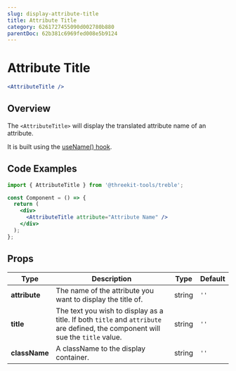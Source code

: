 ```yaml
---
slug: display-attribute-title
title: Attribute Title
category: 6261727455090d002780b880
parentDoc: 62b381c6969fed008e5b9124
---
```


# Attribute Title

```jsx
<AttributeTitle />
```

## Overview

The `<AttributeTitle>` will display the translated attribute name of an attribute.

It is built using the [useName() hook](#use-name).

## Code Examples

```jsx
import { AttributeTitle } from '@threekit-tools/treble';

const Component = () => {
  return (
    <div>
      <AttributeTitle attribute="Attribute Name" />
    </div>
  );
};
```

## Props

| Type          | Description                                                                                                                     | Type   | Default |
| ------------- | ------------------------------------------------------------------------------------------------------------------------------- | ------ | ------- |
| **attribute** | The name of the attribute you want to display the title of.                                                                     | string | `''`    |
| **title**     | The text you wish to display as a title. If both `title` and `attribute` are defined, the component will sue the `title` value. | string | `''`    |
| **className** | A className to the display container.                                                                                           | string | `''`    |

